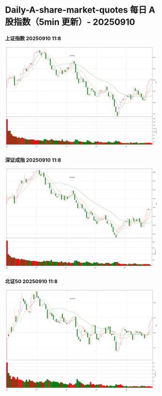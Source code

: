 
# Daily-A-share-market-quotes 每日 A 股指数（5min 更新）- 20250910

### 上证指数 20250910 11:8
![](./fig/2025/9/20250910-sh000001.png)

### 深证成指 20250910 11:8
![](./fig/2025/9/20250910-sz399001.png)

### 北证50 20250910 11:8
![](./fig/2025/9/20250910-bj899050.png)
